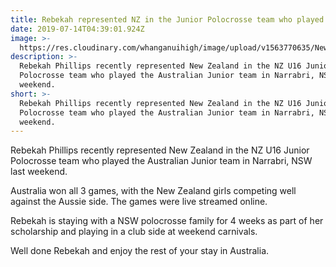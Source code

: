 ```yaml
---
title: Rebekah represented NZ in the Junior Polocrosse team who played in Australia
date: 2019-07-14T04:39:01.924Z
image: >-
  https://res.cloudinary.com/whanganuihigh/image/upload/v1563770635/News/Rebekah_Phillips_rep_NZ_in_the_NZ_U16_Jnr_polocrosse_team_who_played_the_Australian_Junior_team_in_Narrabri_NSW_last_weekendpolocross1.jpg
description: >-
  Rebekah Phillips recently represented New Zealand in the NZ U16 Junior
  Polocrosse team who played the Australian Junior team in Narrabri, NSW last
  weekend. 
short: >-
  Rebekah Phillips recently represented New Zealand in the NZ U16 Junior
  Polocrosse team who played the Australian Junior team in Narrabri, NSW last
  weekend.
---
```

Rebekah Phillips recently represented New Zealand in the NZ U16 Junior Polocrosse team who played the Australian Junior team in Narrabri, NSW last weekend. 

Australia won all 3 games, with the New Zealand girls competing well against the Aussie side. The games were live streamed online. 

Rebekah is staying with a NSW polocrosse family for 4 weeks as part of her scholarship and playing in a club side at weekend carnivals.

Well done Rebekah and enjoy the rest of your stay in Australia.

